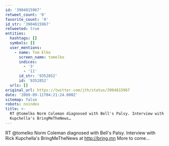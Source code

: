 ```yaml
---
id: '3904815967'
retweet_count: '0'
favorite_count: '0'
id_str: '3904815967'
retweeted: true
entities:
  hashtags: []
  symbols: []
  user_mentions:
    - name: Tom Elko
      screen_name: tomelko
      indices:
        - '3'
        - '11'
      id_str: '9352852'
      id: '9352852'
  urls: []
original_url: https://twitter.com/jth/status/3904815967
date: '2009-09-11T04:21:24.000Z'
sitemap: false
robots: noindex
title: >-
  RT @tomelko Norm Coleman diagnosed with Bell's Palsy. Interview with Rick
  Kupchella's BringMeTheNews…
---
```


RT @tomelko Norm Coleman diagnosed with Bell's Palsy. Interview with Rick Kupchella's BringMeTheNews at http://bring.mn More to come...